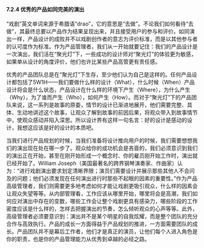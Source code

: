 #### 7.2.4 优秀的产品如同完美的演出

“戏剧”英文单词来源于希腊语“drao”，它的意思是“去做”。不论我们如何看待“去做”，其最终总要以产品作为结果呈现出来，并且接受用户的参与和评价。如同演出一样，产品设计的成败并不以戏剧创作者的意志为评价标准，而是以其他参与者的认可度作为标准。作为产品管理者，我们从一开始就要记住：我们的产品设计是一次演出，我们活在“聚光灯”下，一些成功的设计师对“聚光灯”的体验更为敏感，如果单从设计的角度评价，他们也许比某些产品高管更有责任感。

优秀的产品团队总是在“聚光灯”下生存，至少他们认为自己是这样的。任何产品设计都包括了5W1H——我们要做什么样的设计（What），什么时候（When）产品设计将会是什么状态，产品设计在什么样的环境下产生（Where），为什么产生（Why），为了谁而产生（Who），如何产生（How）。而对于“聚光灯”下的产品团队来说，这一系列是故事的原委，情节的设计已渐进地展开，他们需要完整、具体、生动地讲述这个故事，让观众了解到故事的前因后果，将观众带入到故事情节中，使观众感动并陷入深思。所以设计界有这样一句名言：好的设计是感动的设计，我想这应该是好的设计的本质吧。

当我们进行产品规划的时候，当我们准备将设计推向用户的时候，我们需要想想我们的演出现在处在哪一步了。观众给你的成功机会是吝啬的，我们必须意识到我们的演出正在开始，甚至在刚开始形成一个概念时、你的雇员刚开始工作时，演出就已经开始了。William Joseph（美国最著名的跨界钢琴演奏家、作曲家）认为：“进行戏剧演出要求划定清晰界限；演员们需要设计并展示那些其他人不会问及的问题；他们必须发现在任何演出进行时那些不起眼的因素的重要性。”作为产品高级管理者，我们则需要更多地考虑如何才能让戏剧更吸引观众，什么样的因素会让观众失望等等。从内部管理看，工作应该从哪里开始，哪里将会是高潮，我们如何应对演出中存在的变数，哪些工作会让整个戏剧更具有感染力，哪些阶段的工作密度应该是什么样的，怎样去把握演出的节奏，怎么倾听观众的心声等等。此外，高级管理者必须要意识到：演出并不是某个明星的自我炫耀，而是整个团队的充分合作与高效执行。产品的成长一方面得益于产品规划的推进，一方面需要团队的成长。产品团队并不是幕后工作者，他们才是真正的演员，让他们每个人进入角色是你的职责，也是你的产品管理能力从优秀到卓越的必经之路。
